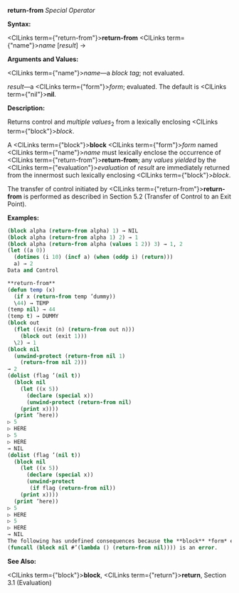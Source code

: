 **return-from** *Special Operator* 



**Syntax:** 



<ClLinks  term={"return-from"}><b>return-from</b></ClLinks> <ClLinks  term={"name"}><i>name</i></ClLinks> [*result*] → 



**Arguments and Values:** 



<ClLinks  term={"name"}><i>name</i></ClLinks>—a *block tag*; not evaluated. 



*result*—a <ClLinks  term={"form"}><i>form</i></ClLinks>; evaluated. The default is <ClLinks  term={"nil"}><b>nil</b></ClLinks>. 



**Description:** 



Returns control and *multiple values*<sub>2</sub> from a lexically enclosing <ClLinks  term={"block"}><i>block</i></ClLinks>. 



A <ClLinks  term={"block"}><b>block</b></ClLinks> <ClLinks  term={"form"}><i>form</i></ClLinks> named <ClLinks  term={"name"}><i>name</i></ClLinks> must lexically enclose the occurrence of <ClLinks  term={"return-from"}><b>return-from</b></ClLinks>; any *values yielded* by the <ClLinks  term={"evaluation"}><i>evaluation</i></ClLinks> of *result* are immediately returned from the innermost such lexically enclosing <ClLinks  term={"block"}><i>block</i></ClLinks>. 



The transfer of control initiated by <ClLinks  term={"return-from"}><b>return-from</b></ClLinks> is performed as described in Section 5.2 (Transfer of Control to an Exit Point). 



**Examples:**
```lisp
(block alpha (return-from alpha) 1) → NIL 
(block alpha (return-from alpha 1) 2) → 1 
(block alpha (return-from alpha (values 1 2)) 3) → 1, 2 
(let ((a 0)) 
  (dotimes (i 10) (incf a) (when (oddp i) (return))) 
  a) → 2 
Data and Control 

**return-from** 
(defun temp (x) 
  (if x (return-from temp ’dummy)) 
  \44) → TEMP 
(temp nil) → 44 
(temp t) → DUMMY 
(block out 
  (flet ((exit (n) (return-from out n))) 
    (block out (exit 1))) 
  \2) → 1 
(block nil 
  (unwind-protect (return-from nil 1) 
    (return-from nil 2))) 
→ 2 
(dolist (flag ’(nil t)) 
  (block nil 
    (let ((x 5)) 
      (declare (special x)) 
      (unwind-protect (return-from nil) 
	(print x)))) 
  (print ’here)) 
▷ 5 
▷ HERE 
▷ 5 
▷ HERE 
→ NIL 
(dolist (flag ’(nil t)) 
  (block nil 
    (let ((x 5)) 
      (declare (special x)) 
      (unwind-protect 
	   (if flag (return-from nil)) 
	(print x)))) 
  (print ’here)) 
▷ 5 
▷ HERE 
▷ 5 
▷ HERE 
→ NIL 
The following has undefined consequences because the **block** *form* exits normally before the **return-from** *form* is attempted. 
(funcall (block nil #’(lambda () (return-from nil)))) is an error. 


```
**See Also:** 



<ClLinks  term={"block"}><b>block</b></ClLinks>, <ClLinks  term={"return"}><b>return</b></ClLinks>, Section 3.1 (Evaluation) 



